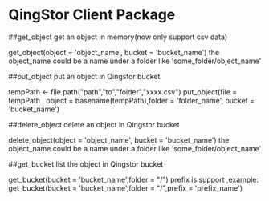 # QingStor Client Package


##get_object
 get an object in memory(now only support csv data)

get_object(object = 'object_name', bucket = 'bucket_name')
the object_name could be a name under a folder like 'some_folder/object_name'

##put_object
  put an object in Qingstor bucket

  tempPath <- file.path("path","to","folder","xxxx.csv")
  put_object(file = tempPath , object = basename(tempPath),folder = 'folder_name', bucket = 'bucket_name')

##delete_object
  delete an object in Qingstor bucket 

 delete_object(object = 'object_name', bucket = 'bucket_name')
 the object_name could be a name under a folder like 'some_folder/object_name'


##get_bucket
 list the object in Qingstor bucket

 get_bucket(bucket = 'bucket_name',folder = "/")
 prefix is support ,example:
 get_bucket(bucket = 'bucket_name',folder = "/",prefix = 'prefix_name')
